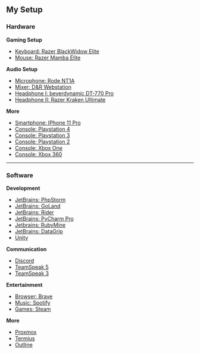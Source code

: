 <h2>My Setup</h2>

<h3>Hardware</h3>

<b>Gaming Setup</b>
- <a href="https://amzn.to/2QnRcaV">Keyboard: Razer BlackWidow Elite</a>
- <a href="https://amzn.to/32ofrc9">Mouse: Razer Mamba Elite</a>

<b>Audio Setup</b>
- <a href="https://www.thomann.de/de/rode_nt1a_complete_vocal_recording.htm">Microphone: Rode NT1A</a>
- <a href="https://www.thomann.de/de/dr_webstation.htm">Mixer: D&R Webstation</a>
- <a href="https://www.thomann.de/de/beyerdynamic_dt770pro.htm">Headphone I: beyerdynamic DT-770 Pro</a>
- <a href="https://amzn.to/2PRrkER">Headphone II: Razer Kraken Ultimate</a>

<b>More</b>
- <a href="https://amzn.to/3aPgohW">Smartphone: IPhone 11 Pro</a>
- <a href="https://amzn.to/3tdRIa8">Console: Playstation 4</a>
- <a href="https://amzn.to/3uNT7EU">Console: Playstation 3</a>
- <a href="https://amzn.to/3sehOIT">Console: Playstation 2</a>
- <a href="https://amzn.to/3uJVwAk">Console: Xbox One</a>
- <a href="https://amzn.to/3wQIsLf">Console: Xbox 360</a>

<hr>

<h3>Software</h3>

<b>Development</b>
- <a href="https://www.jetbrains.com/phpstorm/">JetBrains: PhpStorm</a>
- <a href="https://www.jetbrains.com/go/">JetBrains: GoLand</a>
- <a href="https://www.jetbrains.com/rider/">JetBrains: Rider</a>
- <a href="https://www.jetbrains.com/pycharm/">JetBrains: PyCharm Pro</a>
- <a href="https://www.jetbrains.com/ruby/">Jetbrains: RubyMine</a>
- <a href="https://www.jetbrains.com/datagrip/">JetBrains: DataGrip</a>
- <a href="https://unity.com/">Unity</a>

<b>Communication</b>
- <a href="https://discord.com/">Discord</a>
- <a href="https://new.teamspeak.com/">TeamSpeak 5</a>
- <a href="https://teamspeak.com/">TeamSpeak 3</a>

<b>Entertainment</b>
- <a href="https://brave.com/">Browser: Brave</a>
- <a href="https://www.spotify.com/de/">Music: Spotify</a>
- <a href="https://store.steampowered.com/">Games: Steam</a>

<b>More</b>
- <a href="https://www.proxmox.com/">Proxmox</a>
- <a href="https://termius.com/">Termius</a>
- <a href="https://github.com/outline/outline">Outline</a>
